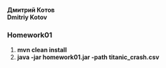 <b>Дмитрий Котов</b>
<br>
<b>Dmitriy Kotov</b>


<h3>Homework01</h3>

1. <b>mvn clean install</b>
2. <b>java -jar homework01.jar -path titanic_crash.csv</b>

